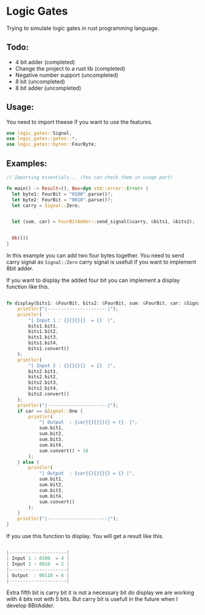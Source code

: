 # Logic Gates

Trying to simulate logic gates in rust programming language.

## Todo:

- 4 bit adder (completed)
- Change the project to a rust lib (completed)
- Negative number support (uncompleted)
- 8 bit (uncompleted)
- 8 bit adder (uncompleted)

## Usage:

You need to import theese if you want to use the features.

```rust
use logic_gates::Signal;
use logic_gates::gates::*;
use logic_gates::bytes::FourByte;
```

## Examples:

```rust
// Importing essentials... (You can check them in usage part)

fn main() -> Result<(), Box<dyn std::error::Error> {
  let byte1: FourBit = "0100".parse()?;
  let byte2: FourBit = "0010".parse()?;
  let carry = Signal::Zero;


  let (sum, car) = FourBitAdder::send_signal(&carry, &bits1, &bits2);


  Ok(())
}
```


In this example you can add two four bytes together. You need to send carry signal as `Signal::Zero` carry signal is usefull if you want to implement 8bit adder.

If you want to display the added four bit you can implement a display function like this.

```rust

fn display(bits1: &FourBit, bits2: &FourBit, sum: &FourBit, car: &Signal) {
    println!("|----------------------|");
    println!(
        "| Input 1 : {}{}{}{}  = {}  |",
        bits1.bit1,
        bits1.bit2,
        bits1.bit3,
        bits1.bit4,
        bits1.convert()
    );
    println!(
        "| Input 2 : {}{}{}{}  = {}  |",
        bits2.bit1,
        bits2.bit2,
        bits2.bit3,
        bits2.bit4,
        bits2.convert()
    );
    println!("|----------------------|");
    if car == &Signal::One {
        println!(
            "| Output  : {car}{}{}{}{} = {}  |",
            sum.bit1,
            sum.bit2,
            sum.bit3,
            sum.bit4,
            sum.convert() + 16
        );
    } else {
        println!(
            "| Output  : {car}{}{}{}{} = {} |",
            sum.bit1,
            sum.bit2,
            sum.bit3,
            sum.bit4,
            sum.convert()
        );
    }
    println!("|----------------------|");
}

```

If you use this function to display. You will get a result like this.

```rust

|---------------------|
| Input 1 : 0100  = 4 |
| Input 2 : 0010  = 2 |
|---------------------|
| Output  : 00110 = 6 |
|---------------------|

```

Extra fifth bit is carry bit it is not a necessary bit do display we are working with 4 bits not with 5 bits. But carry bit is usefull in the future when I develop 8BitAdder.
